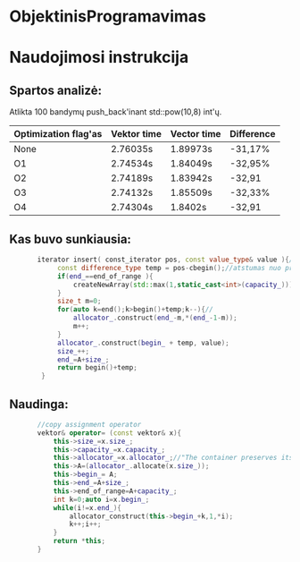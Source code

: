 # ObjektinisProgramavimas

# Naudojimosi instrukcija

## Spartos analizė:
Atlikta 100 bandymų push_back'inant std::pow(10,8) int'ų.

Optimization flag'as | Vektor time   | Vector time | Difference |
-------------------- | ------------- | --------    |------------|
None                 | 2.76035s      | 1.89973s    | -31,17%    |
O1                   | 2.74534s      | 1.84049s    | -32,95%    |
O2                   | 2.74189s      | 1.83942s    | -32,91     |
O3                   | 2.74132s      | 1.85509s    | -32,33%    |
O4                   | 2.74304s      | 1.8402s     | -32,91     |



## Kas buvo sunkiausia:
```cpp
       iterator insert( const_iterator pos, const value_type& value ){//klaida
            const difference_type temp = pos-cbegin();//atstumas nuo pradzios cia neveikia
            if(end_==end_of_range ){
                createNewArray(std::max(1,static_cast<int>(capacity_)));//capacity_ size_t neina lygint su int...      
            }
            size_t m=0;
            for(auto k=end();k>begin()+temp;k--){//
                allocator_.construct(end_-m,*(end_-1-m));
                m++;
            }
            allocator_.construct(begin_ + temp, value);
            size_++;
            end_=A+size_;
            return begin()+temp;
        }
 ```
 ## Naudinga:
 
 ```cpp
        //copy assignment operator
        vektor& operator= (const vektor& x){
            this->size_=x.size_;
            this->capacity_=x.capacity_;
            this->allocator_=x.allocator_;//"The container preserves its current allocator, except if the allocator traits indicate that x's allocator should propagate."
            this->A=(allocator_.allocate(x.size_));
            this->begin_= A;
            this->end_=A+size_;
            this->end_of_range=A+capacity_;
            int k=0;auto i=x.begin_;
            while(i!=x.end_){
                allocator_construct(this->begin_+k,1,*i);
                k++;i++;
            }
            return *this;
        }

 ```
 


